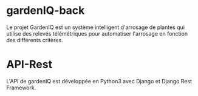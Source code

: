 # gardenIQ-back
Le projet GardenIQ est un système intelligent d'arrosage de plantes qui utilise des relevés télémétriques pour automatiser l'arrosage en fonction des différents critères.

# API-Rest
L'API de gardenIQ est développée en Python3 avec Django et Django Rest Framework.
